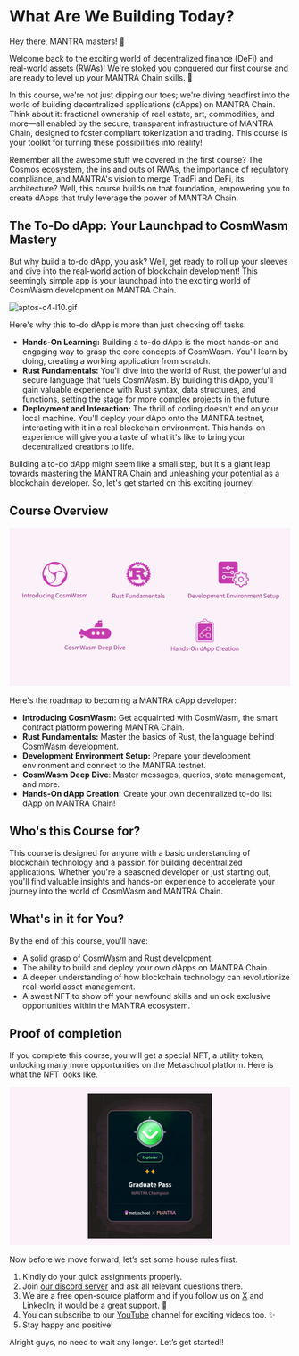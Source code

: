 # What Are We Building Today?

Hey there, MANTRA masters! 👋

Welcome back to the exciting world of decentralized finance (DeFi) and real-world assets (RWAs)! We're stoked you conquered our first course and are ready to level up your MANTRA Chain skills.  🎉

In this course, we're not just dipping our toes; we're diving headfirst into the world of building decentralized applications (dApps) on MANTRA Chain. Think about it: fractional ownership of real estate, art, commodities, and more—all enabled by the secure, transparent infrastructure of MANTRA Chain, designed to foster compliant tokenization and trading. This course is your toolkit for turning these possibilities into reality!

Remember all the awesome stuff we covered in the first course? The Cosmos ecosystem, the ins and outs of RWAs, the importance of regulatory compliance, and MANTRA's vision to merge TradFi and DeFi, its architecture? Well, this course builds on that foundation, empowering you to create dApps that truly leverage the power of MANTRA Chain.

## The To-Do dApp: Your Launchpad to CosmWasm Mastery

But why build a to-do dApp, you ask? Well, get ready to roll up your sleeves and dive into the real-world action of blockchain development! This seemingly simple app is your launchpad into the exciting world of CosmWasm development on MANTRA Chain.

![aptos-c4-l10.gif](https://github.com/0xmetaschool/Learning-Projects/blob/main/assests_for_all/Building%20on%20Mantra%20-%20C2/6.%20Conclusion/1.%20Wrap%20Up/aptos-c4-l10.gif?raw=true)

Here's why this to-do dApp is more than just checking off tasks:

- **Hands-On Learning:** Building a to-do dApp is the most hands-on and engaging way to grasp the core concepts of CosmWasm. You'll learn by doing, creating a working application from scratch.
- **Rust Fundamentals:** You'll dive into the world of Rust, the powerful and secure language that fuels CosmWasm. By building this dApp, you'll gain valuable experience with Rust syntax, data structures, and functions, setting the stage for more complex projects in the future.
- **Deployment and Interaction:** The thrill of coding doesn't end on your local machine. You'll deploy your dApp onto the MANTRA testnet, interacting with it in a real blockchain environment. This hands-on experience will give you a taste of what it's like to bring your decentralized creations to life.

Building a to-do dApp might seem like a small step, but it's a giant leap towards mastering the MANTRA Chain and unleashing your potential as a blockchain developer. So, let's get started on this exciting journey!

## Course Overview

![MANTRA C2 Image 3.png](https://github.com/0xmetaschool/Learning-Projects/blob/main/assests_for_all/Building%20on%20Mantra%20-%20C2/1.%20Introduction%20to%20CosmWasm/1.%20What%20Are%20We%20Building%20Today/MANTRA_C2_Image_3.png?raw=true)

Here's the roadmap to becoming a MANTRA dApp developer:

- **Introducing CosmWasm:** Get acquainted with CosmWasm, the smart contract platform powering MANTRA Chain.
- **Rust Fundamentals:** Master the basics of Rust, the language behind CosmWasm development.
- **Development Environment Setup:** Prepare your development environment and connect to the MANTRA testnet.
- **CosmWasm Deep Dive**: Master messages, queries, state management, and more.
- **Hands-On dApp Creation:** Create your own decentralized to-do list dApp on MANTRA Chain!

## Who's this Course for?

This course is designed for anyone with a basic understanding of blockchain technology and a passion for building decentralized applications. Whether you're a seasoned developer or just starting out, you'll find valuable insights and hands-on experience to accelerate your journey into the world of CosmWasm and MANTRA Chain.

## What's in it for You?

By the end of this course, you'll have:

- A solid grasp of CosmWasm and Rust development.
- The ability to build and deploy your own dApps on MANTRA Chain.
- A deeper understanding of how blockchain technology can revolutionize real-world asset management.
- A sweet NFT to show off your newfound skills and unlock exclusive opportunities within the MANTRA ecosystem.

## Proof of completion

If you complete this course, you will get a special NFT, a utility token, unlocking many more opportunities on the Metaschool platform. Here is what the NFT looks like.

![nft-mantra-c2-ezgif.com-optimize.gif](https://github.com/0xmetaschool/Learning-Projects/blob/main/assests_for_all/Building%20on%20Mantra%20-%20C2/1.%20Introduction%20to%20CosmWasm/1.%20What%20Are%20We%20Building%20Today/nft-mantra-c2-ezgif.com-optimize.gif?raw=true)

Now before we move forward, let’s set some house rules first.

1. Kindly do your quick assignments properly.
2. Join [our discord server](https://discord.gg/hbtdnFwq) and ask all relevant questions there.
3. We are a free open-source platform and if you follow us on [X](https://bit.ly/mantra-chain-twitter) and [LinkedIn](https://www.linkedin.com/company/0xmetaschool/), it would be a great support. 🫣
4. You can subscribe to our [YouTube](https://www.youtube.com/@0xmetaschool/) channel for exciting videos too. ✨
5. Stay happy and positive!

Alright guys, no need to wait any longer. Let’s get started!!